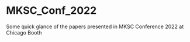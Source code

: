# MKSC_Conf_2022
 Some quick glance of the papers presented in MKSC Conference 2022 at Chicago Booth
